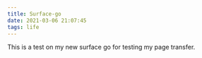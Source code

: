 ```yaml
---
title: Surface-go
date: 2021-03-06 21:07:45
tags: life
---
```



This is a test on my new surface go for testing my page transfer.
